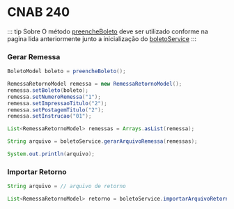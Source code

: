 # CNAB 240

::: tip Sobre
O método [preencheBoleto](/boletos/banrisul/preenchimento) deve ser utilizado conforme 
na pagina lida anteriormente junto a inicialização do [boletoService](/boletos/banrisul/configuracoes)
:::

### Gerar Remessa
```java
BoletoModel boleto = preencheBoleto();

RemessaRetornoModel remessa = new RemessaRetornoModel();
remessa.setBoleto(boleto);
remessa.setNumeroRemessa("1");
remessa.setImpressaoTitulo("2");
remessa.setPostagemTitulo("2");
remessa.setInstrucao("01");

List<RemessaRetornoModel> remessas = Arrays.asList(remessa);

String arquivo = boletoService.gerarArquivoRemessa(remessas);

System.out.println(arquivo);
```

### Importar Retorno
```java
String arquivo = // arquivo de retorno

List<RemessaRetornoModel> retorno = boletoService.importarArquivoRetorno(arquivo);

```
